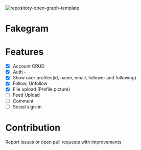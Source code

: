 ![repository-open-graph-template](https://user-images.githubusercontent.com/40394063/182028559-6e115af2-e1c4-4fd3-afa0-b2e10501a66f.png)

# Fakegram

# Features

- [x] Account CRUD
- [x] Auth - 
- [x] Show user profiles(id, name, email, follower and following)
- [x] Follow, Unfollow
- [x] File upload (Profile picture)
- [ ] Feed Upload
- [ ] Comment
- [ ] Social sign-in

# Contribution

Report issues or open pull requests with improvements  
